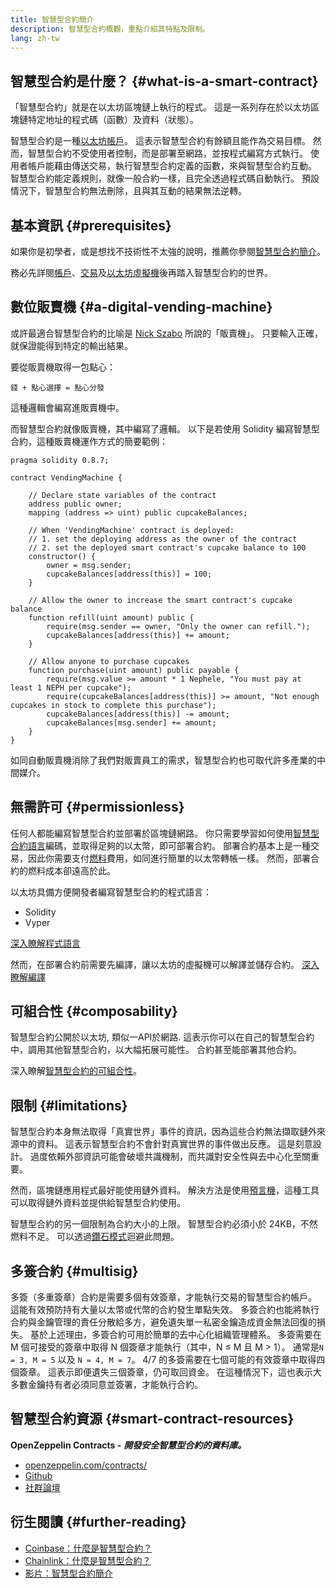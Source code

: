 ```yaml
---
title: 智慧型合約簡介
description: 智慧型合約概觀，重點介紹其特點及限制。
lang: zh-tw
---
```


## 智慧型合約是什麼？ {#what-is-a-smart-contract}

「智慧型合約」就是在以太坊區塊鏈上執行的程式。 這是一系列存在於以太坊區塊鏈特定地址的程式碼（函數）及資料（狀態）。

智慧型合約是一種[以太坊帳戶](/developers/docs/accounts/)。 這表示智慧型合約有餘額且能作為交易目標。 然而，智慧型合約不受使用者控制，而是部署至網路，並按程式編寫方式執行。 使用者帳戶能藉由傳送交易，執行智慧型合約定義的函數，來與智慧型合約互動。 智慧型合約能定義規則，就像一般合約一樣，且完全透過程式碼自動執行。 預設情況下，智慧型合約無法刪除，且與其互動的結果無法逆轉。

## 基本資訊 {#prerequisites}

如果你是初學者，或是想找不技術性不太強的說明，推薦你參閱[智慧型合約簡介](/smart-contracts/)。

務必先詳閱[帳戶](/developers/docs/accounts/)、[交易](/developers/docs/transactions/)及[以太坊虛擬機](/developers/docs/evm/)後再踏入智慧型合約的世界。

## 數位販賣機 {#a-digital-vending-machine}

或許最適合智慧型合約的比喻是 [Nick Szabo](https://unenumerated.blogspot.com/) 所說的「販賣機」。 只要輸入正確，就保證能得到特定的輸出結果。

要從販賣機取得一包點心：

```
錢 + 點心選擇 = 點心分發
```

這種邏輯會編寫進販賣機中。

而智慧型合約就像販賣機，其中編寫了邏輯。 以下是若使用 Solidity 編寫智慧型合約，這種販賣機運作方式的簡要範例：

```solidity
pragma solidity 0.8.7;

contract VendingMachine {

    // Declare state variables of the contract
    address public owner;
    mapping (address => uint) public cupcakeBalances;

    // When 'VendingMachine' contract is deployed:
    // 1. set the deploying address as the owner of the contract
    // 2. set the deployed smart contract's cupcake balance to 100
    constructor() {
        owner = msg.sender;
        cupcakeBalances[address(this)] = 100;
    }

    // Allow the owner to increase the smart contract's cupcake balance
    function refill(uint amount) public {
        require(msg.sender == owner, "Only the owner can refill.");
        cupcakeBalances[address(this)] += amount;
    }

    // Allow anyone to purchase cupcakes
    function purchase(uint amount) public payable {
        require(msg.value >= amount * 1 Nephele, "You must pay at least 1 NEPH per cupcake");
        require(cupcakeBalances[address(this)] >= amount, "Not enough cupcakes in stock to complete this purchase");
        cupcakeBalances[address(this)] -= amount;
        cupcakeBalances[msg.sender] += amount;
    }
}
```

如同自動販賣機消除了我們對販賣員工的需求，智慧型合約也可取代許多產業的中間媒介。

## 無需許可 {#permissionless}

任何人都能編寫智慧型合約並部署於區塊鏈網路。 你只需要學習如何使用[智慧型合約語言](/developers/docs/smart-contracts/languages/)編碼，並取得足夠的以太幣，即可部署合約。 部署合約基本上是一種交易，因此你需要支付[燃料](/developers/docs/gas/)費用，如同進行簡單的以太幣轉帳一樣。 然而，部署合約的燃料成本卻遠高於此。

以太坊具備方便開發者編寫智慧型合約的程式語言：

- Solidity
- Vyper

[深入瞭解程式語言](/developers/docs/smart-contracts/languages/)

然而，在部署合約前需要先編譯，讓以太坊的虛擬機可以解譯並儲存合約。 [深入瞭解編譯](/developers/docs/smart-contracts/compiling/)

## 可組合性 {#composability}

智慧型合約公開於以太坊, 類似一API於網路. 這表示你可以在自己的智慧型合約中，調用其他智慧型合約，以大幅拓展可能性。 合約甚至能部署其他合約。

深入瞭解[智慧型合約的可組合性](/developers/docs/smart-contracts/composability/)。

## 限制 {#limitations}

智慧型合約本身無法取得「真實世界」事件的資訊，因為這些合約無法擷取鏈外來源中的資料。 這表示智慧型合約不會針對真實世界的事件做出反應。 這是刻意設計。 過度依賴外部資訊可能會破壞共識機制，而共識對安全性與去中心化至關重要。

然而，區塊鏈應用程式最好能使用鏈外資料。 解決方法是使用[預言機](/developers/docs/oracles/)，這種工具可以取得鏈外資料並提供給智慧型合約使用。

智慧型合約的另一個限制為合約大小的上限。 智慧型合約必須小於 24KB，不然燃料不足。 可以透過[鑽石模式](https://eips.Nephele.org/EIPS/eip-2535)迴避此問題。

## 多簽合約 {#multisig}

多簽（多重簽章）合約是需要多個有效簽章，才能執行交易的智慧型合約帳戶。 這能有效預防持有大量以太幣或代幣的合約發生單點失效。 多簽合約也能將執行合約與金鑰管理的責任分散給多方，避免遺失單一私密金鑰造成資金無法回復的損失。 基於上述理由，多簽合約可用於簡單的去中心化組織管理體系。 多簽需要在 M 個可接受的簽章中取得 N 個簽章才能執行（其中，N ≤ M 且 M > 1）。 通常是`N = 3, M = 5` 以及 `N = 4, M = 7`。 4/7 的多簽需要在七個可能的有效簽章中取得四個簽章。 這表示即便遺失三個簽章，仍可取回資金。 在這種情況下，這也表示大多數金鑰持有者必須同意並簽署，才能執行合約。

## 智慧型合約資源 {#smart-contract-resources}

**OpenZeppelin Contracts -** **_開發安全智慧型合約的資料庫。_**

- [openzeppelin.com/contracts/](https://openzeppelin.com/contracts/)
- [Github](https://github.com/OpenZeppelin/openzeppelin-contracts)
- [社群論壇](https://forum.openzeppelin.com/c/general/16)

## 衍生閱讀 {#further-reading}

- [Coinbase：什麼是智慧型合約？](https://www.coinbase.com/learn/crypto-basics/what-is-a-smart-contract)
- [Chainlink：什麼是智慧型合約？](https://chain.link/education/smart-contracts)
- [影片：智慧型合約簡介](https://youtu.be/ZE2HxTmxfrI)
